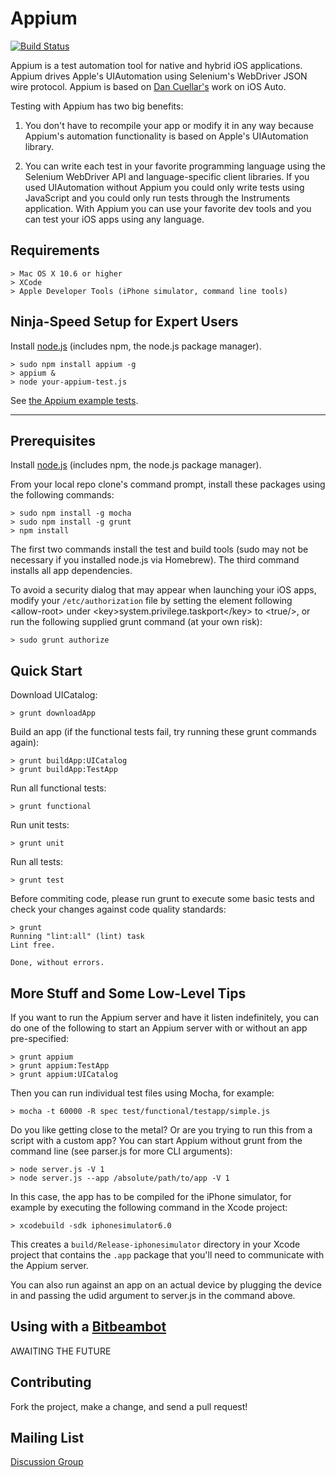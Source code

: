 Appium
=========

[![Build Status](https://api.travis-ci.org/appium/appium.png?branch=master)](https://travis-ci.org/appium/appium)

Appium is a test automation tool for native and hybrid iOS applications. Appium drives Apple's UIAutomation using Selenium's WebDriver JSON wire protocol. Appium is based on [Dan Cuellar's](http://github.com/penguinho) work on iOS Auto.

Testing with Appium has two big benefits:

1.  You don't have to recompile your app or modify it in any way because Appium's automation functionality is based on Apple's UIAutomation library.

2.  You can write each test in your favorite programming language using the Selenium WebDriver API and language-specific client libraries. If you used UIAutomation without Appium you could only write tests using JavaScript and you could only run tests through the Instruments application. With Appium you can use your favorite dev tools and you can test your iOS apps using any language.

Requirements
------------

    > Mac OS X 10.6 or higher
    > XCode
    > Apple Developer Tools (iPhone simulator, command line tools)

Ninja-Speed Setup for Expert Users
------------
Install [node.js](http://nodejs.org/) (includes npm, the node.js package manager).

    > sudo npm install appium -g
    > appium &
    > node your-appium-test.js

See [the Appium example tests](https://github.com/appium/appium/tree/master/sample-code/examples).

- - -

Prerequisites
------------
Install [node.js](http://nodejs.org/) (includes npm, the node.js package manager). 

From your local repo clone's command prompt, install these packages using the following commands:

    > sudo npm install -g mocha
    > sudo npm install -g grunt
    > npm install

The first two commands install the test and build tools (sudo may not be necessary if you installed node.js via Homebrew). The third command installs all app dependencies.

To avoid a security dialog that may appear when launching your iOS apps, modify your `/etc/authorization` file by setting the element following &lt;allow-root&gt; under &lt;key&gt;system.privilege.taskport&lt;/key&gt; to &lt;true/&gt;, or run the following supplied grunt command (at your own risk):

    > sudo grunt authorize

Quick Start
-----------
Download UICatalog:

    > grunt downloadApp

Build an app (if the functional tests fail, try running these grunt commands again):

    > grunt buildApp:UICatalog
    > grunt buildApp:TestApp

Run all functional tests:

    > grunt functional

Run unit tests:

    > grunt unit

Run all tests:

    > grunt test

Before commiting code, please run grunt to execute some basic tests and check your changes against code quality standards:

    > grunt
    Running "lint:all" (lint) task
    Lint free.

    Done, without errors.

More Stuff and Some Low-Level Tips
-----------
If you want to run the Appium server and have it listen indefinitely, you can
do one of the following to start an Appium server with or without an app
pre-specified:

    > grunt appium
    > grunt appium:TestApp
    > grunt appium:UICatalog

Then you can run individual test files using Mocha, for example:

    > mocha -t 60000 -R spec test/functional/testapp/simple.js

Do you like getting close to the metal? Or are you trying to run this from
a script with a custom app? You can start Appium without grunt from the
command line (see parser.js for more CLI arguments):

    > node server.js -V 1
    > node server.js --app /absolute/path/to/app -V 1

In this case, the app has to be compiled for the iPhone simulator, for example by
executing the following command in the Xcode project:

    > xcodebuild -sdk iphonesimulator6.0

This creates a `build/Release-iphonesimulator` directory in your Xcode
project that contains the `.app` package that you'll need to communicate with the Appium 
server.

You can also run against an app on an actual device by plugging the device in
and passing the udid argument to server.js in the command above.

Using with a [Bitbeambot](http://bitbeam.org)
-----------
AWAITING THE FUTURE

Contributing
------------
Fork the project, make a change, and send a pull request!

Mailing List
-----------
[Discussion Group](https://groups.google.com/d/forum/appium-discuss)
